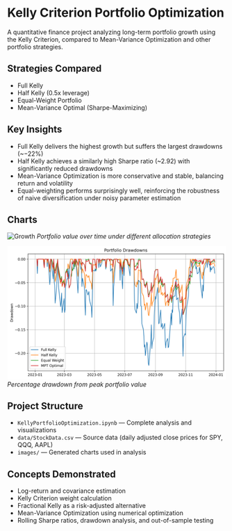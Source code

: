 # Kelly Criterion Portfolio Optimization

A quantitative finance project analyzing long-term portfolio growth using the Kelly Criterion, compared to Mean-Variance Optimization and other portfolio strategies.

## Strategies Compared
- Full Kelly
- Half Kelly (0.5x leverage)
- Equal-Weight Portfolio
- Mean-Variance Optimal (Sharpe-Maximizing)

## Key Insights
- Full Kelly delivers the highest growth but suffers the largest drawdowns (~−22%)
- Half Kelly achieves a similarly high Sharpe ratio (~2.92) with significantly reduced drawdowns
- Mean-Variance Optimization is more conservative and stable, balancing return and volatility
- Equal-weighting performs surprisingly well, reinforcing the robustness of naive diversification under noisy parameter estimation

## Charts
![Growth](images/plot_growth_1.png)
*Portfolio value over time under different allocation strategies*

![Drawdown](images/drawdown.png)
*Percentage drawdown from peak portfolio value*

## Project Structure
- `KellyPortfolioOptimization.ipynb` — Complete analysis and visualizations
- `data/StockData.csv` — Source data (daily adjusted close prices for SPY, QQQ, AAPL)
- `images/` — Generated charts used in analysis

## Concepts Demonstrated
- Log-return and covariance estimation
- Kelly Criterion weight calculation
- Fractional Kelly as a risk-adjusted alternative
- Mean-Variance Optimization using numerical optimization
- Rolling Sharpe ratios, drawdown analysis, and out-of-sample testing
